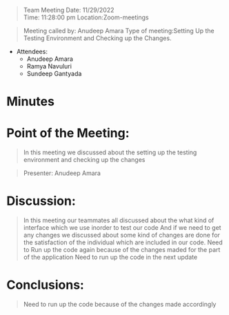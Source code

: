 >  Team Meeting 	                                                   Date: 11/29/2022     
                                                                       Time: 11:28:00 pm 
                                                                       Location:Zoom-meetings 

>   Meeting called by: Anudeep Amara  	            Type of meeting:Setting Up the Testing Environment and Checking up the Changes.
			
* Attendees: 	
    * Anudeep Amara
    * Ramya Navuluri
    * Sundeep Gantyada	 	 
	
	
	
# Minutes 

# Point of the Meeting: 	
> In this meeting we discussed about the setting up the testing environment  and checking up the changes

>Presenter: 	Anudeep Amara 

# Discussion: 

> In this meeting our teammates all discussed about the what kind of interface which we use inorder to test our code
>And if we need to get any changes we discussed about some kind of changes are done for the satisfaction of the individual which are included in our code.
>Need to Run up the code again because of the changes maded for the part of the application
>Need to run up the code in the next update


# Conclusions: 

> Need to run up the code because of the changes made accordingly
	